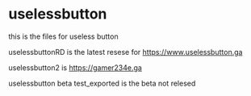 # uselessbutton
this is the files for useless button

uselessbuttonRD is the latest resese for https://www.uselessbutton.ga

uselessbutton2 is https://gamer234e.ga

uselessbutton beta test_exported is the beta not relesed
